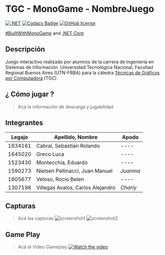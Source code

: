 # TGC - MonoGame - NombreJuego

[![.NET](https://github.com/tgc-utn/tgc-monogame-tp/actions/workflows/dotnet.yml/badge.svg)](https://github.com/tgc-utn/tgc-monogame-tp/actions/workflows/dotnet.yml)
[![Codacy Badge](https://app.codacy.com/project/badge/Grade/63382c4441444632b06d83dcc6dab106)](https://app.codacy.com/gh/tgc-utn/tgc-monogame-tp/dashboard?utm_source=gh&utm_medium=referral&utm_content=&utm_campaign=Badge_grade)
[![GitHub license](https://img.shields.io/github/license/tgc-utn/tgc-monogame-tp.svg)](https://github.com/tgc-utn/tgc-monogame-tp/blob/master/LICENSE)

[#BuiltWithMonoGame](http://www.monogame.net) and [.NET Core](https://dotnet.microsoft.com)

## Descripción

Juego interactivo realizado por alumnos de la carrera de Ingeniería en Sistemas de Información. Universidad Tecnológica Nacional, Facultad Regional Buenos Aires (UTN-FRBA) para la cátedra [Técnicas de Gráficos por Computadora](http://tgc-utn.github.io/) (TGC)

## ¿ Cómo jugar ?

> Acá la información de descarga y jugabilidad

## Integrantes

Legajo  |  Apellido, Nombre | Apodo
------- | ------------------| ------
1634161 |	Cabral, Sebastian Rolando |	----
1645020 |	Greco	Luca | ----
1523430 |	Montecchia, Eduardo	| ----
1590273 |	Nielsen Pellinacci, Juan Manuel	| _Juanma_
1605677 |	Veloso, Rocio Belen	| ----
1307198 |	Villegas Avalos,	Carlos Alejandro | _Charly_

## Capturas

> Acá las capturas
![screenshot1](https://github.com/tgc-utn/tgc-monogame-tp/blob/master/TGC.MonoGame.TP/Icon.bmp)
![screenshot2](https://github.com/tgc-utn/tgc-monogame-tp/blob/master/TGC.MonoGame.TP/Icon.bmp)

## Game Play

>Acá el Video Gameplay
[![Watch the video](https://img.youtube.com/vi/pgEwUC0jvH4/0.jpg)](https://www.youtube.com/playlist?list=PLRM4L32DjvnazuMl8wZlbpEYL5Qh63ulG)
